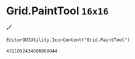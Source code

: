 # Grid.PaintTool `16x16`
<img src="/img/Grid.PaintTool.png" width=16 height=16>

``` CSharp
EditorGUIUtility.IconContent("Grid.PaintTool")
```
```
4311092434086980044
```
